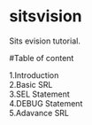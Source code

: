 # sitsvision
Sits evision tutorial. 

#Table of content  

1.Introduction  
2.Basic SRL  
3.SEL Statement  
4.DEBUG Statement  
5.Adavance SRL  


